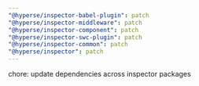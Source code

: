 ```yaml
---
"@hyperse/inspector-babel-plugin": patch
"@hyperse/inspector-middleware": patch
"@hyperse/inspector-component": patch
"@hyperse/inspector-swc-plugin": patch
"@hyperse/inspector-common": patch
"@hyperse/inspector": patch
---
```


chore: update dependencies across inspector packages

